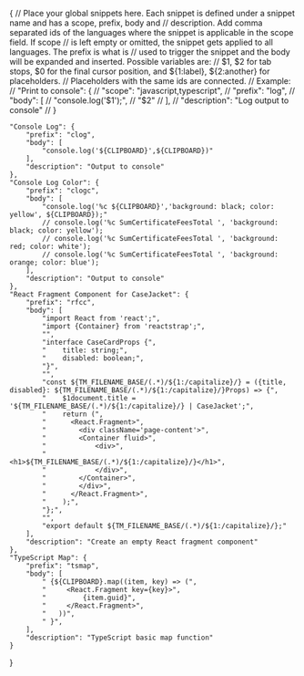 {
	// Place your global snippets here. Each snippet is defined under a snippet name and has a scope, prefix, body and 
	// description. Add comma separated ids of the languages where the snippet is applicable in the scope field. If scope 
	// is left empty or omitted, the snippet gets applied to all languages. The prefix is what is 
	// used to trigger the snippet and the body will be expanded and inserted. Possible variables are: 
	// $1, $2 for tab stops, $0 for the final cursor position, and ${1:label}, ${2:another} for placeholders. 
	// Placeholders with the same ids are connected.
	// Example:
	// "Print to console": {
	// 	"scope": "javascript,typescript",
	// 	"prefix": "log",
	// 	"body": [
	// 		"console.log('$1');",
	// 		"$2"
	// 	],
	// 	"description": "Log output to console"
	// }

	"Console Log": {
		"prefix": "clog",
		"body": [
			"console.log('${CLIPBOARD}',${CLIPBOARD})"
		],
		"description": "Output to console"
	},
	"Console Log Color": {
		"prefix": "clogc",
		"body": [
			"console.log('%c ${CLIPBOARD}','background: black; color: yellow', ${CLIPBOARD});"
			// console.log('%c SumCertificateFeesTotal ', 'background: black; color: yellow');
			// console.log('%c SumCertificateFeesTotal ', 'background: red; color: white');
			// console.log('%c SumCertificateFeesTotal ', 'background: orange; color: blue');
		],
		"description": "Output to console"
	},
	"React Fragment Component for CaseJacket": {
		"prefix": "rfcc",
		"body": [
			"import React from 'react';",
			"import {Container} from 'reactstrap';",
			"",
			"interface CaseCardProps {",
			"    title: string;",
			"    disabled: boolean;",
			"}",
			"",
			"const ${TM_FILENAME_BASE/(.*)/${1:/capitalize}/} = ({title, disabled}: ${TM_FILENAME_BASE/(.*)/${1:/capitalize}/}Props) => {",
			"    $1document.title = '${TM_FILENAME_BASE/(.*)/${1:/capitalize}/} | CaseJacket';",
			"    return (",
			"      <React.Fragment>",
			"        <div className='page-content'>",
			"        <Container fluid>",
			"            <div>",
			"                <h1>${TM_FILENAME_BASE/(.*)/${1:/capitalize}/}</h1>",
			"            </div>",
			"        </Container>",
			"        </div>",
			"      </React.Fragment>",
			"    );",
			"};",
			"",
			"export default ${TM_FILENAME_BASE/(.*)/${1:/capitalize}/};"
		],
		"description": "Create an empty React fragment component"
	},
	"TypeScript Map": {
		"prefix": "tsmap",
		"body": [
			" {${CLIPBOARD}.map((item, key) => (",
			"     <React.Fragment key={key}>",
			"         {item.guid}",
			"     </React.Fragment>",
			"   ))",
			" }",
		],
		"description": "TypeScript basic map function"
	}
}
